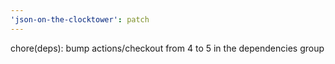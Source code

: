 ```yaml
---
'json-on-the-clocktower': patch
---
```


chore(deps): bump actions/checkout from 4 to 5 in the dependencies group

